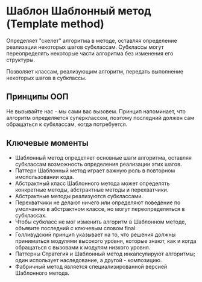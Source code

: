 # Шаблон Шаблонный метод (Template method)

Определяет "скелет" алгоритма в методе, оставляя определение реализации некоторых шагов субклассам. Субклассы могут переопределять некоторые части алгоритма без изменения его структуры.

Позволяет классам, реализующим алгоритм, передать выполнение некоторых шагов в субклассы.

## Принципы ООП

Не вызывайте нас - мы сами вас вызовем. Принцип напоминает, что алгоритм определяется суперклассом, поэтому последний должен сам обращаться к субклассам, когда потребуется.

## Ключевые моменты

* Шаблонный метод определяет основные шаги алгоритма, оставляя субклассам возможность определения реализации этих шагов.
* Паттерн Шаблонный метод играет важную роль в повторном имспользовании кода.
* Абстрактный класс Шаблонного метода может определять конкретные методы, абстрактные методы и перехватчики.
* Абстрактные методы реализуются субклассами.
* Перехватчики не делают ничего или определяют поведение по умолчанию в абстрактном классе, но могут переопределяться в субклассах.
* Чтобы субкласс не мог изменить алгоритм в Шаблонном методе, объявите последний с ключевым словом final.
* Голливудский принцип указывает на то, что решения должны приниматься модулями высокого уровня, которые знают, как и когда обращаться с вызовами к модулям низкого уровня.
* Паттерны Стратегия и Шаблонный метод инкапсулируют алгоритмы; один использует наследование, а другой - композицию.
* Фабричный метод является специализированной версией Шаблонного метода.

